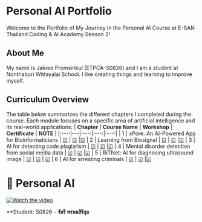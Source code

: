 # Personal AI Portfolio

Welcome to the Portfolio of My Journey in the Personal AI Course at E-SAN Thailand Coding & AI Academy Season 2!

## About Me
My name is Jakree Promsirikul (ETPCA-S0826) and I am a student at Nonthaburi Wittayalai School. I like creating things and learning to improve myself.

## Curriculum Overview
The table below summarizes the different chapters I completed during the course. Each module focuses on a specific area of artificial intelligence and its real-world applications:
| **Chapter** | **Course Name** | **Workshop** | **Certificate** | **NOTE** |
|:---:|---|:---:|:---:|:---:|
| 1 | xPore: An AI-Powered App for Bioinformaticians | [☑](https://github.com/Beambeem1/Personal-AI/blob/main/AI_Powered_App_for_Bioinformaticians.ipynb) | [☑](https://powerclass.org/tutor-certificate-3/?cert_hash=7efd29aef857e200) |[☑](https://github.com/Beambeem1/Personal-AI/blob/main/xPore%3A%20An%20AI-Powered%20Note)
| 2 | Learning from Biosignal | [☑](https://github.com/Beambeem1/Personal-AI/blob/main/PMUB-Learning-biosignal-assignments-) | [☑](https://powerclass.org/tutor-certificate-3/?cert_hash=92d44320d416e2f0) |[☑](https://github.com/Beambeem1/Personal-AI/blob/main/Learning%20from%20Biosignal%20Note)
| 3 | AI for detecting code plagiarism | [☑](https://github.com/Beambeem1/Personal-AI/blob/main/PMU_B_CodingAI_CodeCloneDetection_Jakree.ipynb)  | [☑](https://powerclass.org/tutor-certificate-3/?cert_hash=1e8af4831fd21abc) |[☑](https://github.com/Beambeem1/Personal-AI/blob/main/AI%20for%20detecting%20code%20plagiarism%20Note)
| 4 | Mental disorder detection from social media data | [☑](https://github.com/Beambeem1/Personal-AI/blob/main/E_san_coding.ipynb)  | [☑](https://powerclass.org/tutor-certificate-3/?cert_hash=d1ff276bd674fcc9) |[☑](https://github.com/Beambeem1/Personal-AI/blob/main/Mental%20disorder%20detection%20from%20social%20media%20data%20Note)
| 5 | BiTNet: AI for diagnosing ultrasound image | [☑](https://github.com/Beambeem1/Personal-AI/blob/main/image_classificaiton.ipynb)  | [☑](https://powerclass.org/tutor-certificate-3/?cert_hash=7e57ae653ee1139a&regenerate=1) | [☑](https://github.com/Beambeem1/Personal-AI/blob/main/BiTNet%3A%20AI%20for%20Diagnosing%20Ultrasound%20Images%20Note)
| 6 | AI for arresting criminals | [☑](https://github.com/Beambeem1/Personal-AI/blob/main/Train_Yolov8_Object_Detection_on_Custom_Dataset.ipynb)  | [☑](https://powerclass.org/tutor-certificate-3/?cert_hash=42c6d5da50178068) |[☑](https://github.com/Beambeem1/Personal-AI/blob/main/AI%20for%20Arresting%20Criminals%20Note)

# 🤖 Personal AI 

[![Watch the video](http://img.youtube.com/vi/fyVWxIjdjkg&t=3s/0.jpg)](https://youtu.be/fyVWxIjdjkg&t=3s)

**Student: S0826 - **จัหรี พรหมสิริกุล**
